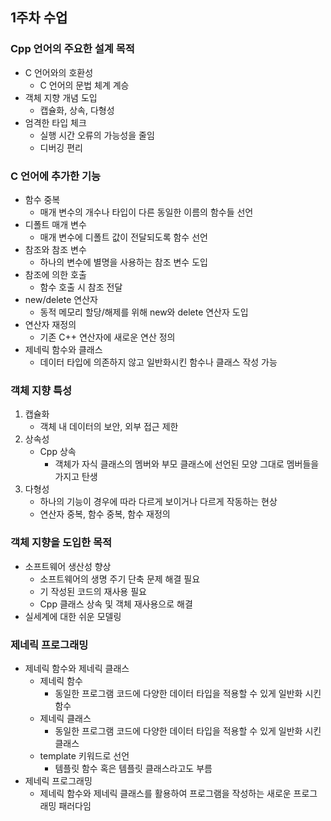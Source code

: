 ## 1주차 수업

### Cpp 언어의 주요한 설계 목적

- C 언어와의 호환성
	- C 언어의 문법 체계 계승
- 객체 지향 개념 도입
	- 캡슐화, 상속, 다형성
- 엄격한 타입 체크
	- 실행 시간 오류의 가능성을 줄임
	- 디버깅 편리

### C 언어에 추가한 기능
- 함수 중복
	- 매개 변수의 개수나 타입이 다른 동일한 이름의 함수들 선언
- 디폴트 매개 변수
	- 매개 변수에 디폴트 값이 전달되도록 함수 선언
- 참조와 참조 변수
	- 하나의 변수에 별명을 사용하는 참조 변수 도입
- 참조에 의한 호출
	- 함수 호출 시 참조 전달
- new/delete 연산자
	- 동적 메모리 할당/해제를 위해 new와 delete 연산자 도입
- 연산자 재정의
	- 기존 C++ 연산자에 새로운 연산 정의
- 제네릭 함수와 클래스
	- 데이터 타입에 의존하지 않고 일반화시킨 함수나 클래스 작성 가능

### 객체 지향 특성
1. 캡슐화
	- 객체 내 데이터의 보안, 외부 접근 제한
2. 상속성
	- Cpp 상속
		- 객체가 자식 클래스의 멤버와 부모 클래스에 선언된 모양 그대로 멤버들을 가지고 탄생
3. 다형성
	- 하나의 기능이 경우에 따라 다르게 보이거나 다르게 작동하는 현상
	- 연산자 중복, 함수 중복, 함수 재정의

### 객체 지향을 도입한 목적
- 소프트웨어 생산성 향상
	- 소프트웨어의 생명 주기 단축 문제 해결 필요
	- 기 작성된 코드의 재사용 필요
	- Cpp 클래스 상속 및 객체 재사용으로 해결
- 실세계에 대한 쉬운 모델링

### 제네릭 프로그래밍
- 제네릭 함수와 제네릭 클래스
	- 제네릭 함수
		- 동일한 프로그램 코드에 다양한 데이터 타입을 적용할 수 있게 일반화 시킨 함수
	- 제네릭 클래스
		- 동일한 프로그램 코드에 다양한 데이터 타입을 적용할 수 있게 일반화 시킨 클래스
	- template 키워드로 선언
		- 템플릿 함수 혹은 템플릿 클래스라고도 부름
- 제네릭 프로그래밍
	- 제네릭 함수와 제네릭 클래스를 활용하여 프로그램을 작성하는 새로운 프로그래밍 패러다임